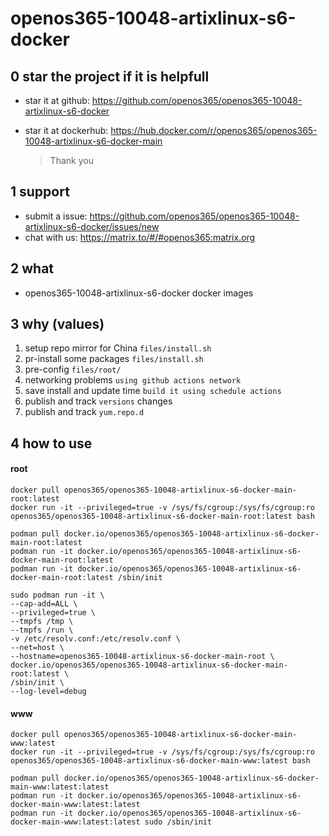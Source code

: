 # openos365-10048-artixlinux-s6-docker

## 0 star the project if it is helpfull

* star it at github: https://github.com/openos365/openos365-10048-artixlinux-s6-docker
* star it at dockerhub: https://hub.docker.com/r/openos365/openos365-10048-artixlinux-s6-docker-main

  > Thank you

## 1 support

* submit a issue: https://github.com/openos365/openos365-10048-artixlinux-s6-docker/issues/new
* chat with us: https://matrix.to/#/#openos365:matrix.org

## 2 what

* openos365-10048-artixlinux-s6-docker docker images
  
## 3 why (values)

1. setup repo mirror for China `files/install.sh`
1. pr-install some packages `files/install.sh`
1. pre-config `files/root/`
1. networking problems `using github actions network`
1. save install and update time `build it using schedule actions`
1. publish and track `versions` changes
1. publish and track `yum.repo.d`

## 4 how to use

#### root
```
docker pull openos365/openos365-10048-artixlinux-s6-docker-main-root:latest
docker run -it --privileged=true -v /sys/fs/cgroup:/sys/fs/cgroup:ro openos365/openos365-10048-artixlinux-s6-docker-main-root:latest bash

podman pull docker.io/openos365/openos365-10048-artixlinux-s6-docker-main-root:latest
podman run -it docker.io/openos365/openos365-10048-artixlinux-s6-docker-main-root:latest
podman run -it docker.io/openos365/openos365-10048-artixlinux-s6-docker-main-root:latest /sbin/init

sudo podman run -it \
--cap-add=ALL \
--privileged=true \
--tmpfs /tmp \
--tmpfs /run \
-v /etc/resolv.conf:/etc/resolv.conf \
--net=host \
--hostname=openos365-10048-artixlinux-s6-docker-main-root \
docker.io/openos365/openos365-10048-artixlinux-s6-docker-main-root:latest \
/sbin/init \
--log-level=debug

```
#### www

```
docker pull openos365/openos365-10048-artixlinux-s6-docker-main-www:latest
docker run -it --privileged=true -v /sys/fs/cgroup:/sys/fs/cgroup:ro openos365/openos365-10048-artixlinux-s6-docker-main-www:latest bash

podman pull docker.io/openos365/openos365-10048-artixlinux-s6-docker-main-www:latest:latest
podman run -it docker.io/openos365/openos365-10048-artixlinux-s6-docker-main-www:latest:latest
podman run -it docker.io/openos365/openos365-10048-artixlinux-s6-docker-main-www:latest:latest sudo /sbin/init
```
